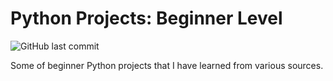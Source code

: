 # Python Projects: Beginner Level

![GitHub last commit](https://img.shields.io/github/last-commit/longnguyendata/python-projects-beginner-level)

Some of beginner Python projects that I have learned from various sources.
